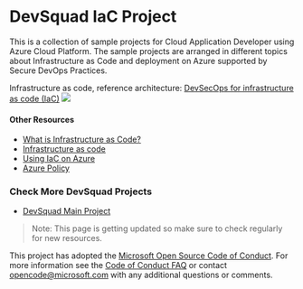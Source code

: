 # DevSquad IaC Project

This is a collection of sample projects for Cloud Application Developer using Azure Cloud Platform. The sample projects are arranged in different topics about Infrastructure as Code and deployment on Azure supported by Secure DevOps Practices.

Infrastructure as code, reference architecture:
[DevSecOps for infrastructure as code (IaC)](https://docs.microsoft.com/en-us/azure/architecture/solution-ideas/articles/devsecops-infrastructure-as-code)
![](https://docs.microsoft.com/en-us/azure/architecture/solution-ideas/media/devsecops-for-iac.png#lightbox)

#### Other Resources
- [What is Infrastructure as Code?](https://docs.microsoft.com/en-us/devops/deliver/what-is-infrastructure-as-code)
- [Infrastructure as code](https://docs.microsoft.com/en-us/dotnet/architecture/cloud-native/infrastructure-as-code)
- [Using IaC on Azure](https://docs.microsoft.com/en-us/devops/deliver/what-is-infrastructure-as-code#using-iac-on-azure)
- [Azure Policy](https://docs.microsoft.com/en-us/azure/governance/policy/overview)

### Check More DevSquad Projects
* [DevSquad Main Project](https://github.com/microsoft/fast-prototyping)

> Note: This page is getting updated so make sure to check regularly for new resources.

This project has adopted the [Microsoft Open Source Code of Conduct](https://opensource.microsoft.com/codeofconduct/). For more information see the [Code of Conduct FAQ](https://opensource.microsoft.com/codeofconduct/faq/) or contact [opencode@microsoft.com](mailto:opencode@microsoft.com) with any additional questions or comments.
